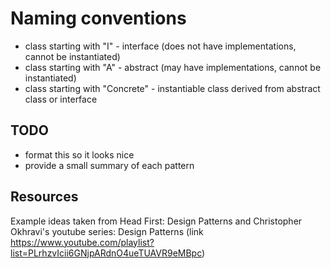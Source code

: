 # Naming conventions

* class starting with "I" - interface (does not have implementations, cannot be instantiated)
* class starting with "A" - abstract (may have implementations, cannot be instantiated)
* class starting with "Concrete" - instantiable class derived from abstract class or interface

## TODO

* format this so it looks nice
* provide a small summary of each pattern

## Resources

Example ideas taken from Head First: Design Patterns and Christopher Okhravi's youtube series: Design Patterns (link <https://www.youtube.com/playlist?list=PLrhzvIcii6GNjpARdnO4ueTUAVR9eMBpc>)
